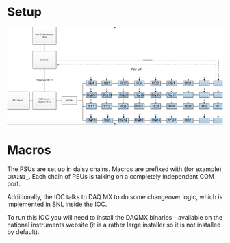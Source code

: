 # Setup

![](https://github.com/ISISComputingGroup/ibex_developers_manual/blob/master/images/riken_changeover.PNG?raw=true)

# Macros

The PSUs are set up in daisy chains. Macros are prefixed with (for example) `CHAIN1_`. Each chain of PSUs is talking on a completely independent COM port.

Additionally, the IOC talks to DAQ MX to do some changeover logic, which is implemented in SNL inside the IOC.

To run this IOC you will need to install the DAQMX binaries - available on the national instruments website (it is a rather large installer so it is not installed by default).